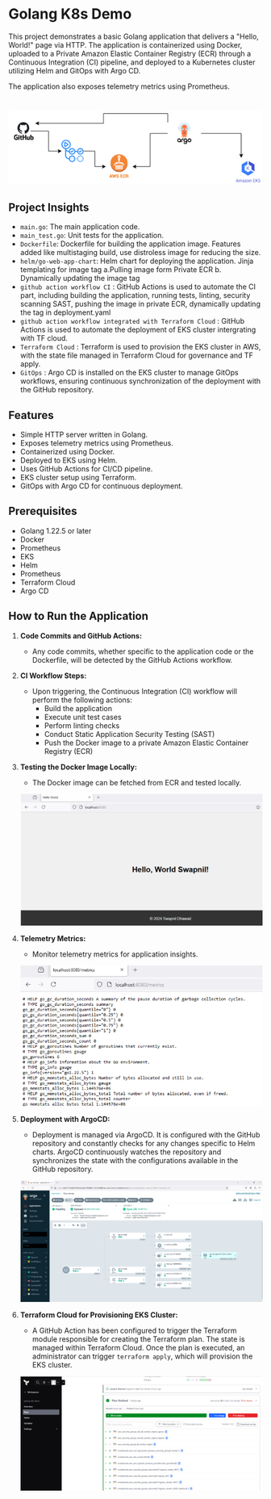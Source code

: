 # Golang K8s Demo

This project demonstrates a basic Golang application that delivers a "Hello, World!" page via HTTP. The application is containerized using Docker, uploaded to a Private Amazon Elastic Container Registry (ECR) through a Continuous Integration (CI) pipeline, and deployed to a Kubernetes cluster utilizing Helm and GitOps with Argo CD.

The application also exposes telemetry metrics using Prometheus.

#
![Architecture Diagram](./images/diagram.png)

## Project Insights

- `main.go`: The main application code.
- `main_test.go`: Unit tests for the application.
- `Dockerfile`: Dockerfile for building the application image. Features added like multistaging build, use distroless image for reducing the size.
- `helm/go-web-app-chart`: Helm chart for deploying the application. Jinja templating for image tag
                            a.Pulling image form Private ECR
                            b. Dynamically updating the image tag 
- `github action workflow CI` : GitHub Actions is used to automate the CI part, including building the application, running tests, linting, security scanning SAST, 
                              pushing the image in private ECR, dynamically updating the tag in deployment.yaml
- `github action workflow integrated with Terraform Cloud` : GitHub Actions is used to automate the deployment of EKS cluster intergrating with TF cloud. 
- `Terraform Cloud` : Terraform is used to provision the EKS cluster in AWS, with the state file managed in Terraform Cloud for governance and TF apply.
- `GitOps` : Argo CD is installed on the EKS cluster to manage GitOps workflows, ensuring continuous synchronization of the deployment with the GitHub repository.

## Features

- Simple HTTP server written in Golang.
- Exposes telemetry metrics using Prometheus.
- Containerized using Docker.
- Deployed to EKS using Helm.
- Uses GitHub Actions for CI/CD pipeline.
- EKS cluster setup using Terraform.
- GitOps with Argo CD for continuous deployment.

## Prerequisites

- Golang 1.22.5 or later
- Docker
- Prometheus
- EKS
- Helm
- Prometheus
- Terraform Cloud
- Argo CD

## How to Run the Application

1. **Code Commits and GitHub Actions:**
    - Any code commits, whether specific to the application code or the Dockerfile, will be detected by the GitHub Actions workflow.

2. **CI Workflow Steps:**
    - Upon triggering, the Continuous Integration (CI) workflow will perform the following actions:
        - Build the application
        - Execute unit test cases
        - Perform linting checks
        - Conduct Static Application Security Testing (SAST)
        - Push the Docker image to a private Amazon Elastic Container Registry (ECR)

3. **Testing the Docker Image Locally:**
    - The Docker image can be fetched from ECR and tested locally.

   ![Home Page](./images/homepage.png)

4. **Telemetry Metrics:**
    - Monitor telemetry metrics for application insights.

   ![Telemetry](./images/telemetry.png)

5. **Deployment with ArgoCD:**
    - Deployment is managed via ArgoCD. It is configured with the GitHub repository and constantly checks for any changes specific to Helm charts. ArgoCD continuously watches the repository and synchronizes the state with the configurations available in the GitHub repository.

   ![ArgoCD](./images/argo.png)

6. **Terraform Cloud for Provisioning EKS Cluster:**
   - A GitHub Action has been configured to trigger the Terraform module responsible for creating the Terraform plan. The state is managed within Terraform Cloud. Once the plan is executed, an administrator can trigger `terraform apply`, which will provision the EKS cluster.

   ![terraform cloud](./images/tfcloud.png)
